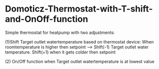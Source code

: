 # Domoticz-Thermostat-with-T-shift-and-OnOff-function
Simple thermostat for heatpump with two adjustments: 

(1)Shift Target outlet watertemperature based on thermostat device: When roomtemperature is higher then setpoint --> Shift(-1) Target outlet water temperature.
Shift(+1) when it gets colder then setpoint

(2) On/Off function when Target outlet watertemperature is at lowest value
